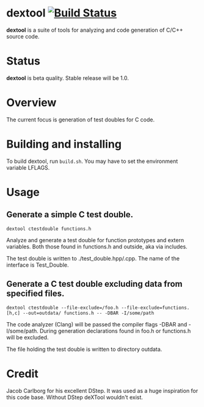 # dextool [![Build Status](https://travis-ci.org/joakim-brannstrom/dextool.svg?branch=master)](https://travis-ci.org/joakim-brannstrom/dextool)

**dextool** is a suite of tools for analyzing and code generation of C/C++ source
code.

# Status
**dextool** is beta quality. Stable release will be 1.0.

# Overview
The current focus is generation of test doubles for C code.

# Building and installing
To build dextool, run ```build.sh```.
You may have to set the environment variable LFLAGS.

# Usage
## Generate a simple C test double.
```
dextool ctestdouble functions.h
```

Analyze and generate a test double for function prototypes and extern variables.
Both those found in functions.h and outside, aka via includes.

The test double is written to ./test_double.hpp/.cpp.
The name of the interface is Test_Double.

## Generate a C test double excluding data from specified files.
```
dextool ctestdouble --file-exclude=/foo.h --file-exclude=functions.[h,c] --out=outdata/ functions.h -- -DBAR -I/some/path
```

The code analyzer (Clang) will be passed the compiler flags -DBAR and -I/some/path.
During generation declarations found in foo.h or functions.h will be excluded.

The file holding the test double is written to directory outdata.

# Credit
Jacob Carlborg for his excellent DStep. It was used as a huge inspiration for
this code base. Without DStep deXTool wouldn't exist.
